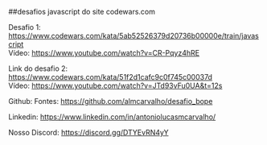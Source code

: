 ##desafios javascript do site codewars.com 

Desafio 1:
https://www.codewars.com/kata/5ab52526379d20736b00000e/train/javascript <br/>
Vídeo:
https://www.youtube.com/watch?v=CR-Pqyz4hRE

Link do desafio 2:
https://www.codewars.com/kata/51f2d1cafc9c0f745c00037d <br/>
Vídeo:
https://www.youtube.com/watch?v=JTd93vFu0UA&t=12s



Github: Fontes: 
https://github.com/almcarvalho/desafio_bope

Linkedin:
https://www.linkedin.com/in/antoniolucasmcarvalho/

Nosso Discord:
https://discord.gg/DTYEvRN4yY
